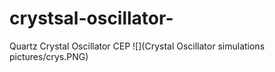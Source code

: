 # crystsal-oscillator-
Quartz Crystal Oscillator CEP 
![](Crystal Oscillator simulations pictures/crys.PNG)
